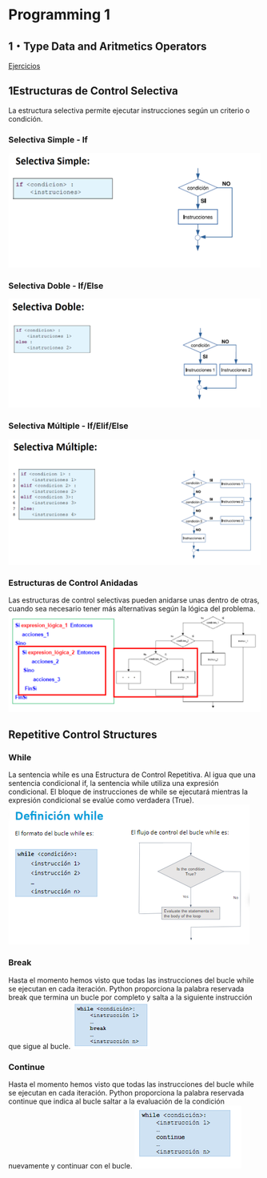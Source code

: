 # Programming 1
## 1・Type Data and Aritmetics Operators
[Ejercicios](https://github.com/jhanpieremontes/Programming-UTEC/tree/master/Programming_1/1_Type_Data_and_Aritmetics_Operators)

## 1Estructuras de Control Selectiva
La estructura selectiva permite ejecutar instrucciones según un criterio o condición.

### Selectiva Simple - If
![img.png](../Assets/selectiva_simple.png)
### Selectiva Doble - If/Else
![img.png](../Assets/selectiva_doble.png)
### Selectiva Múltiple - If/Elif/Else
![img.png](../Assets/selectiva_multiple.png)
### Estructuras de Control Anidadas
Las estructuras de control selectivas pueden anidarse unas dentro de otras, cuando sea necesario tener más alternativas según la lógica del problema.
![img.png](../Assets/estructuras_de_control_anidadas.png)
## Repetitive Control Structures
### While
La sentencia while es una Estructura de Control Repetitiva.
Al igua que una sentencia condicional if, la sentencia while utiliza una expresión condicional.
El bloque de instrucciones de while se ejecutará mientras la expresión condicional se evalúe como verdadera (True).
![img.png](../Assets/while.png)
### Break
Hasta el momento hemos visto que todas las instrucciones del bucle while se ejecutan en cada iteración.
Python proporciona la palabra reservada break que termina un bucle por completo y salta a la siguiente instrucción que sigue al bucle.
![img.png](../Assets/while_break.png)
### Continue
Hasta el momento hemos visto que todas las instrucciones del bucle while se ejecutan en cada iteración.
Python proporciona la palabra reservada continue que indica al bucle saltar a la evaluación de la condición nuevamente y continuar con el bucle.
![img.png](../Assets/while_continue.png)